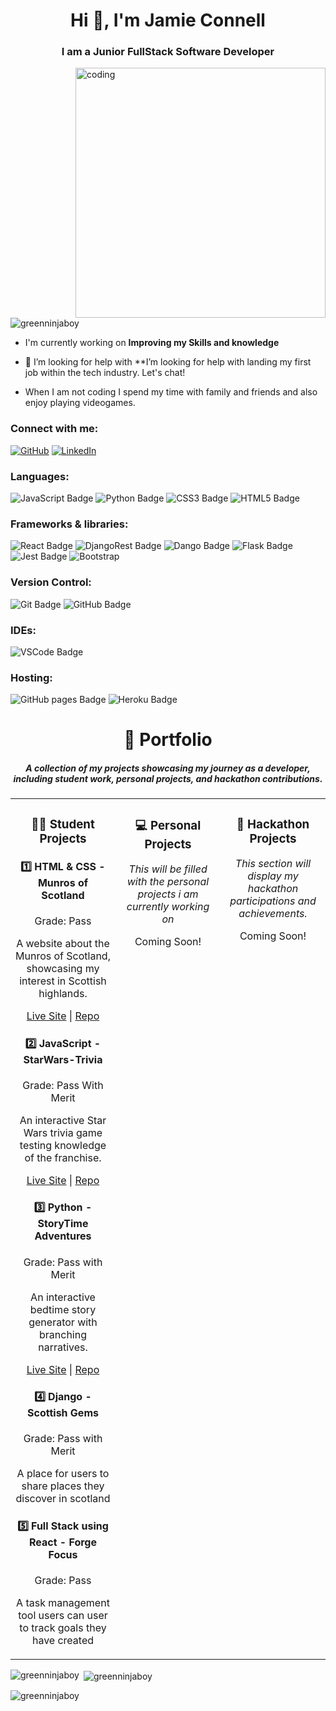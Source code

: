 <h1 align="center">Hi 👋, I'm Jamie Connell</h1>
<h3 align="center">I am a Junior FullStack Software Developer</h3>

<img align="right" alt="coding" width="400" src="https://camo.githubusercontent.com/9792d43627b178fd4a45bcabb3647d7b34a62d64baf96a19abf6ea19d5cea8dd/68747470733a2f2f63646e2e6472696262626c652e636f6d2f75736572732f313138373833362f73637265656e73686f74732f363533393432392f70726f6772616d65722e676966">

<p align="left"> <img src="https://komarev.com/ghpvc/?username=greenninjaboy&label=Profile%20views&color=0e75b6&style=flat" alt="greenninjaboy" /> </p>

- I'm currently working on **Improving my Skills and knowledge**

- 🤝 I’m looking for help with **I’m looking for help with landing my first job within the tech industry. Let's chat!

- When I am not coding I spend my time with family and friends and also enjoy playing videogames.

<h3 align="left">Connect with me:</h3>
<p align="left">    <a href="https://github.com/GreenNinjaBoy" target="_blank"><img alt="GitHub" src="https://img.shields.io/badge/Github-%20-%20?style=plastic&logo=github&logoColor=white&label=GreenNinjaBoy&labelColor=black&color=black"></a>
    <a href="https://www.linkedin.com/in/jamie-connell-995748193/" target="_blank"><img alt="LinkedIn" src="https://img.shields.io/badge/LinkedIn-%20-%20?style=plastic&logo=LinkedIn&logoColor=white&label=J.Connell&labelColor=blue&color=blue"></a>
</p>

### Languages:

![JavaScript Badge](https://img.shields.io/badge/JavaScript-323330?style=for-the-badge&logo=javascript&logoColor=F7DF1E)
![Python Badge](https://img.shields.io/badge/Python-FFD43B?style=for-the-badge&logo=python&logoColor=blue)
![CSS3 Badge](https://img.shields.io/badge/CSS3-1572B6?style=for-the-badge&logo=css3&logoColor=white)
![HTML5 Badge](https://img.shields.io/badge/HTML5-E34F26?style=for-the-badge&logo=html5&logoColor=white)

### Frameworks & libraries:

![React Badge](https://img.shields.io/badge/React-20232A?style=for-the-badge&logo=react&logoColor=61DAFB)
![DjangoRest Badge](https://img.shields.io/badge/django%20rest-ff1709?style=for-the-badge&logo=django&logoColor=white)
![Dango Badge](https://img.shields.io/badge/Django-092E20?style=for-the-badge&logo=django&logoColor=green)
![Flask Badge](https://img.shields.io/badge/Flask-000000?style=for-the-badge&logo=flask&logoColor=white)
![Jest Badge](https://img.shields.io/badge/Jest-C21325?style=for-the-badge&logo=jest&logoColor=white)
![Bootstrap](https://img.shields.io/badge/Bootstrap-563D7C?style=for-the-badge&logo=bootstrap&logoColor=white)

### Version Control:

![Git Badge](https://img.shields.io/badge/GIT-E44C30?style=for-the-badge&logo=git&logoColor=white)
![GitHub Badge](https://img.shields.io/badge/GitHub-100000?style=for-the-badge&logo=github&logoColor=white)

### IDEs:

![VSCode Badge](https://img.shields.io/badge/Visual_Studio_Code-0078D4?style=for-the-badge&logo=visual%20studio%20code&logoColor=white)

### Hosting:

![GitHub pages Badge](https://img.shields.io/badge/GitHub%20Pages-222222?style=for-the-badge&logo=GitHub%20Pages&logoColor=white)
![Heroku Badge](https://img.shields.io/badge/heroku-%23430098.svg?style=for-the-badge&logo=heroku&logoColor=white)

<h1 align="center">📂 Portfolio</h1>
<h5 align="center">A collection of my projects showcasing my journey as a developer, including student work, personal projects, and hackathon contributions.</h5>

<div align="center">
  <table>
    <tr>
      <td valign="top" width="33%">
        <h3 align="center">👩‍🎓 Student Projects</h3>
<div align="center">
  <h4>1️⃣ HTML & CSS - Munros of Scotland</h4>
  <p>Grade: Pass</p>
  <p>A website about the Munros of Scotland, showcasing my interest in Scottish highlands.</p>
  <p>
    <a href="https://greenninjaboy.github.io/Munros-of-Scotland-PP1/">Live Site</a> |
    <a href="https://github.com/GreenNinjaBoy/Munros-of-Scotland-PP1">Repo</a>
  </p>

  <h4>2️⃣ JavaScript - StarWars-Trivia</h4>
  <p>Grade: Pass With Merit</p>
  <p>An interactive Star Wars trivia game testing knowledge of the franchise.</p>
  <p>
    <a href="https://greenninjaboy.github.io/Star-Wars-Trivia-PP2/">Live Site</a> |
    <a href="https://github.com/GreenNinjaBoy/Star-Wars-Trivia-PP2">Repo</a>
  </p>

  <h4>3️⃣ Python - StoryTime Adventures</h4>
  <p>Grade: Pass with Merit</p>
  <p>An interactive bedtime story generator with branching narratives.</p>
  <p>
    <a href="https://greenninjaboy.github.io/Story-Time-Adventures-PP3/">Live Site</a> |
    <a href="https://github.com/GreenNinjaBoy/Story-Time-Adventures-PP3">Repo</a>
  </p>

  <h4>4️⃣ Django - Scottish Gems</h4>
  <p>Grade: Pass with Merit</p>
  <p>A place for users to share places they discover in scotland</p>
  <p>
    <a></a>
    <a></a>
  </p>

  <h4>5️⃣ Full Stack using React - Forge Focus</h4>
  <p>Grade: Pass</p>
  <p>A task management tool users can user to track goals they have created</p>
  <p>
    <a></a>
    <a></a>
  </p>
</div>
      </td>
      <td valign="top" width="33%">
        <h3 align="center">💻 Personal Projects</h3>
        <div align="center">
          <p><em>This will be filled with the personal projects i am currently working on</em></p>
          <p>Coming Soon!</p>
        </div>
      </td>
      <td valign="top" width="33%">
        <h3 align="center">🤝 Hackathon Projects</h3>
        <div align="center">
          <p><em>This section will display my hackathon participations and achievements.</em></p>
          <p>Coming Soon!</p>
        </div>
      </td>
    </tr>
  </table>
</div>
  
<p><img align="left" src="https://github-readme-stats.vercel.app/api/top-langs?username=greenninjaboy&show_icons=true&locale=en&layout=compact" alt="greenninjaboy" /></p>

<p>&nbsp;<img align="center" src="https://github-readme-stats.vercel.app/api?username=greenninjaboy&show_icons=true&locale=en" alt="greenninjaboy" /></p>

<p><img align="center" src="https://github-readme-streak-stats.herokuapp.com/?user=greenninjaboy&" alt="greenninjaboy" /></p>

